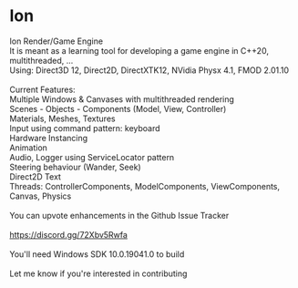 # Ion
Ion Render/Game Engine<br>
It is meant as a learning tool for developing a game engine in C++20, multithreaded, ...<br>
Using: Direct3D 12, Direct2D, DirectXTK12, NVidia Physx 4.1, FMOD 2.01.10<br>
<br>
Current Features:<br>
Multiple Windows & Canvases with multithreaded rendering<br>
Scenes - Objects - Components (Model, View, Controller)<br>
Materials, Meshes, Textures<br>
Input using command pattern: keyboard<br>
Hardware Instancing<br>
Animation<br>
Audio, Logger using ServiceLocator pattern<br>
Steering behaviour (Wander, Seek)<br>
Direct2D Text<br>
Threads: ControllerComponents, ModelComponents, ViewComponents, Canvas, Physics<br>
<br>
You can upvote enhancements in the Github Issue Tracker<br>
<br>
https://discord.gg/72Xbv5Rwfa<br>
<br>
You'll need Windows SDK 10.0.19041.0 to build<br>
<br>
Let me know if you're interested in contributing<br>
